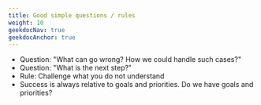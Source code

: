 ```yaml
---
title: Good simple questions / rules
weight: 10
geekdocNav: true
geekdocAnchor: true
---
```


- Question: "What can go wrong? How we could handle such cases?"
- Question: "What is the next step?"
- Rule: Challenge what you do not understand
- Success is always relative to goals and priorities. Do we have goals and priorities?

